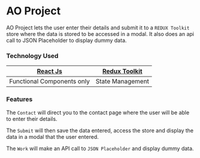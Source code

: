 # AO Project

AO Project lets the user enter their details and submit it to a `REDUX Toolkit` store where the data is stored to be accessed in a modal. It also does an 
api call to JSON Placeholder to display dummy data.

### Technology Used

| [React Js](https://reactjs.org/) | [Redux Toolkit](https://redux-toolkit.js.org/)
| --- | ---
| Functional Components only | State Management


### Features

The `Contact` will direct you to the contact page where the user will be able to enter their details.

The `Submit` will then save the data entered, access the store and display the data in a modal that the user entered.

The `Work` will make an API call to `JSON Placeholder` and display dummy data.